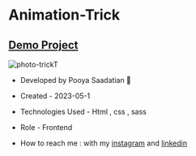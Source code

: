 # Animation-Trick

## [Demo Project](https://p-stn.github.io/Animation-Trick/)

![photo-trickT](https://github.com/p-stn/Animation-Trick/assets/63667741/0e1a1673-3cd2-4c28-a6e5-746cefda0e25)



- Developed by Pooya Saadatian 🤙

-  Created - 2023-05-1

- Technologies Used - Html , css  , sass

- Role - Frontend

- How to reach me : with my [instagram](https://instagram.com/poya_saadatian) and [linkedin](https://linkedin.com/in/pooya-saadatian-35ab24278)
